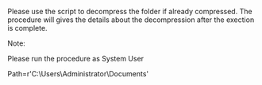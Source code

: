 Please use the script to decompress the folder if already compressed. The procedure will gives the details about the decompression after the exection is complete.

Note:

Please run the procedure as System User

Path=r'C:\Users\Administrator\Documents'